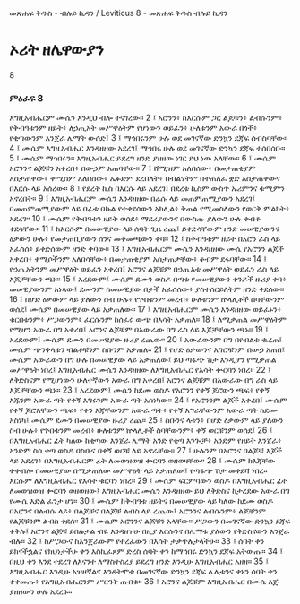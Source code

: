 ﻿
መጽሐፍ ቅዱስ - ብሉይ ኪዳን / Leviticus 8 - መጽሐፍ ቅዱስ ብሉይ ኪዳን
# ኦሪት ዘሌዋውያን
8
### ምዕራፍ 8
እግዚአብሔርም ሙሴን እንዲህ ብሎ ተናገረው።
2 ፤ አሮንን፥ ከእርሱም ጋር ልጆቹን፥ ልብሱንም፥ የቅብዓቱንም ዘይት፥ ለኃጢአት መሥዋዕትም የሆነውን ወይፈን፥ ሁለቱንም አውራ በጎች፥ የቂጣውንም እንጀራ ሌማት ውሰድ፤
3 ፤ ማኅበሩንም ሁሉ ወደ መገናኛው ድንኳን ደጃፍ ሰብስባቸው።
4 ፤ ሙሴም እግዚአብሔር እንዳዘዘው አደረገ፤ ማኅበሩ ሁሉ ወደ መገናኛው ድንኳን ደጃፍ ተሰበሰቡ።
5 ፤ ሙሴም ማኅበሩን። እግዚአብሔር ይደረግ ዘንድ ያዘዘው ነገር ይህ ነው አላቸው።
6 ፤ ሙሴም አሮንንና ልጆቹን አቀረበ፥ በውኃም አጠባቸው።
7 ፤ ሸሚዝም አለበሰው፥ በመታጠቂያም አስታጠቀው፥ ቀሚስም አለበሰው፥ ኤፉድም ደረበለት፥ በብልሃትም በተጠለፈ ቋድ አስታጠቀውና በእርሱ ላይ አሰረው።
8 ፤ የደረት ኪስ በእርሱ ላይ አደረገ፤ በደረቱ ኪስም ውስጥ ኡሪምንና ቱሚምን አኖረበት።
9 ፤ እግዚአብሔርም ሙሴን እንዳዘዘው በራሱ ላይ መጠምጠሚያውን አደረገ፤ በመጠምጠሚያውም ላይ በፊቱ በኩል የተቀደሰውን አክሊል፥ ቅጠል የሚመስለውን የወርቅ ምልክት፥ አደረገ።
10 ፤ ሙሴም የቅብዓቱን ዘይት ወሰደ፥ ማደሪያውንና በውስጡ ያለውን ሁሉ ቀብቶ ቀደሳቸው።
11 ፤ ከእርሱም በመሠዊያው ላይ ሰባት ጊዜ ረጨ፤ ይቀድሳቸውም ዘንድ መሠዊያውንና ዕቃውን ሁሉ፥ የመታጠቢያውን ሰንና መቀመጫውን ቀባ።
12 ፤ ከቅብዓቱም ዘይት በአሮን ራስ ላይ አፈሰሰ፥ ይቀድሰውም ዘንድ ቀባው።
13 ፤ እግዚአብሔርም ሙሴን እንዳዘዘው ሙሴ የአሮንን ልጆች አቀረበ፥ ቀሚሶችንም አለበሳቸው፥ በመታጠቂያም አስታጠቃቸው፥ ቆብም ደፋባቸው።
14 ፤ የኃጢአትንም መሥዋዕት ወይፈን አቀረበ፤ አሮንና ልጆቹም በኃጢአቱ መሥዋዕት ወይፈን ራስ ላይ እጆቻቸውን ጫኑ።
15 ፤ አረደውም፤ ሙሴም ደሙን ወስዶ በጣቱ የመሠዊያውን ቀንዶች ዙሪያ ቀባ፥ መሠዊያውንም አነጻው፤ ደሙንም ከመሠዊያው በታች አፈሰሰው፥ ያስተሰርይለትም ዘንድ ቀደሰው።
16 ፤ በሆድ ዕቃውም ላይ ያለውን ስብ ሁሉ፥ የጕበቱንም መረብ፥ ሁለቱንም ኵላሊቶች ስባቸውንም ወሰደ፤ ሙሴም በመሠዊያው ላይ አቃጠለው።
17 ፤ እግዚአብሔርም ሙሴን እንዳዘዘው ወይፈኑን፥ ቁርበቱንም፥ ሥጋውንም፥ ፈርሱንም ከሰፈሩ ውጭ በእሳት አቃጠለ።
18 ፤ ለሚቃጠል መሥዋዕትም የሚሆን አውራ በግ አቀረበ፤ አሮንና ልጆቹም በአውራው በግ ራስ ላይ እጆቻቸውን ጫኑ።
19 ፤ አረደውም፤ ሙሴም ደሙን በመሠዊያው ዙሪያ ረጨው።
20 ፤ አውራውንም በግ በየብልቱ ቈረጠ፤ ሙሴም ጭንቅላቱን ብልቶቹንም ስቡንም አቃጠለ።
21 ፤ የሆድ ዕቃውንና እግሮቹንም በውኃ አጠበ፤ ሙሴም አውራውን በግ ሁሉ በመሠዊያው ላይ አቃጠለው፤ ይህ ጣፋጭ ሽታ እንዲሆን የሚቃጠል መሥዋዕት ነበረ፤ እግዚአብሔር ሙሴን እንዳዘዘው ለእግዚአብሔር የእሳት ቍርባን ነበረ።
22 ፤ ለቅድስናም የሚሆነውን ሁለተኛውን አውራ በግ አቀረበ፤ አሮንና ልጆቹም በአውራው በግ ራስ ላይ እጆቻቸውን ጫኑ።
23 ፤ አረደውም፤ ሙሴን ከደሙ ወስዶ የአሮንን የቀኝ ጆሮውን ጫፍ፥ የቀኝ እጁንም አውራ ጣት የቀኝ እግሩንም አውራ ጣት አስነካው።
24 ፤ የአሮንንም ልጆች አቀረበ፤ ሙሴም የቀኝ ጆሮአቸውን ጫፍ፥ የቀን እጃቸውንም አውራ ጣት፥ የቀኝ እግራቸውንም አውራ ጣት ከደሙ አስነካ፤ ሙሴም ደሙን በመሠዊያው ዙሪያ ረጨ።
25 ፤ ስቡንና ላቱን፥ በሆድ ዕቃውም ላይ ያለውን ስብ ሁሉ፥ የጕበቱንም መረብ፥ ሁለቱንም ኵላሊቶች ስባቸውንም፥ ቀኝ ወርቹንም ወሰደ፤
26 ፤ በእግዚአብሔር ፊት ካለው ከቂጣው እንጀራ ሌማት አንድ የቂጣ እንጐቻ፥ አንድም የዘይት እንጀራ፥ አንድም ስስ ቂጣ ወስዶ በስቡና በቀኝ ወርቹ ላይ አኖራቸው።
27 ፤ ሁሉንም በአሮንና በልጆቹ እጆች ላይ አደረገ፥ በእግዚአብሔርም ፊት ለመወዝወዝ ቍርባን ወዘወዛቸው።
28 ፤ ሙሴም ከእጃቸው ተቀብሎ በመሠዊያው በሚቃጠለው መሥዋዕት ላይ አቃጠለው፤ የጣፋጭ ሽታ መቀደሻ ነበረ። እርሱም ለእግዚአብሔር የእሳት ቁርባን ነበረ።
29 ፤ ሙሴም ፍርምባውን ወስዶ በእግዚአብሔር ፊት ለመወዝወዝ ቍርባን ወዘወዘው፤ እግዚአብሔር ሙሴን እንዳዘዘው ይህ ለቅድስና ከታረደው አውራ በግ የሙሴ እድል ፈንታ ሆነ።
30 ፤ ሙሴም ከቅብዓቱ ዘይትና በመሠዊያው ላይ ካለው ከደሙ ወስዶ በአሮንና በልብሱ ላይ፥ በልጆቹና በልጆቹ ልብስ ላይ ረጨው፤ አሮንንና ልብሱንም፥ ልጆቹንም የልጆቹንም ልብስ ቀደሰ።
31 ፤ ሙሴም አሮንንና ልጆቹን አላቸው። ሥጋውን በመገናኛው ድንኳን ደጃፍ ቀቅሉ፤ አሮንና ልጆቹ ይበሉታል ብዬ እንዳዘዝሁ በዚያ እርሱንና በሌማቱ ያለውን የቅድስናውን እንጀራ ብሉ።
32 ፤ ከሥጋውና ከእንጀራውም የተረፈውን በእሳት ታቃጥሉታላችሁ።
33 ፤ ሰባት ቀን ይክናችኋልና የክህነታችሁ ቀን እስኪፈጸም ድረስ ሰባት ቀን ከማኅበሩ ድንኳን ደጃፍ አትውጡ።
34 ፤ በዚህ ቀን እንደ ተደረገ ለእናንተ ለማስተስረያ ይደረግ ዘንድ እንዲሁ እግዚአብሔር አዘዘ።
35 ፤ እግዚአብሔር እንዲሁ አዝዞኛልና እንዳትሞቱ በመገናኛው ድንኳን ደጃፍ ሌሊቱንና ቀኑን ሰባት ቀን ተቀመጡ፥ የእግዚአብሔርንም ሥርዓት ጠብቁ።
36 ፤ አሮንና ልጆቹም እግዚአብሔር በሙሴ እጅ ያዘዘውን ሁሉ አደረጉ። 
